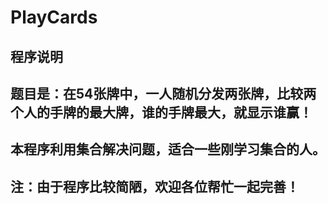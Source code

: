 # PlayCards

## 程序说明

## 题目是：在54张牌中，一人随机分发两张牌，比较两个人的手牌的最大牌，谁的手牌最大，就显示谁赢！

## 本程序利用集合解决问题，适合一些刚学习集合的人。

## 注：由于程序比较简陋，欢迎各位帮忙一起完善！
